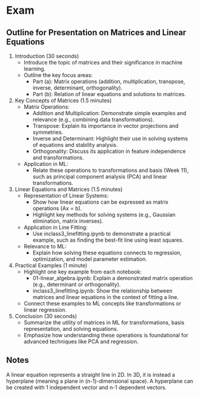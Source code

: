 # Exam

## Outline for Presentation on Matrices and Linear Equations

1. Introduction (30 seconds)
    * Introduce the topic of matrices and their significance in machine learning.
    * Outline the key focus areas:
        * Part (a): Matrix operations (addition, multiplication, transpose, inverse, determinant, orthogonality).
        * Part (b): Relation of linear equations and solutions to matrices.
2. Key Concepts of Matrices (1.5 minutes)
    * Matrix Operations:
        * Addition and Multiplication: Demonstrate simple examples and relevance (e.g., combining data transformations).
        * Transpose: Explain its importance in vector projections and symmetries.
        * Inverse and Determinant: Highlight their use in solving systems of equations and stability analysis.
        * Orthogonality: Discuss its application in feature independence and transformations.
    * Application in ML:
        * Relate these operations to transformations and basis (Week 11), such as principal component analysis (PCA) and linear transformations.
3. Linear Equations and Matrices (1.5 minutes)
    * Representation of Linear Systems:
        * Show how linear equations can be expressed as matrix operations (Ax = b).
        * Highlight key methods for solving systems (e.g., Gaussian elimination, matrix inverses).
    * Application in Line Fitting:
        * Use inclass3_linefitting.ipynb to demonstrate a practical example, such as finding the best-fit line using least squares.
    * Relevance to ML:
        * Explain how solving these equations connects to regression, optimization, and model parameter estimation.
4. Practical Examples (1 minute)
    * Highlight one key example from each notebook:
        * 01-linear_algebra.ipynb: Explain a demonstrated matrix operation (e.g., determinant or orthogonality).
        * inclass3_linefitting.ipynb: Show the relationship between matrices and linear equations in the context of fitting a line.
    * Connect these examples to ML concepts like transformations or linear regression.
5. Conclusion (30 seconds)
    * Summarize the utility of matrices in ML for transformations, basis representation, and solving equations.
    * Emphasize how understanding these operations is foundational for advanced techniques like PCA and regression.

## Notes

A linear equation represents a straight line in 2D.
In 3D, it is instead a hyperplane (meaning a plane in (n-1)-dimensional space).
A hyperplane can be created with 1 independent vector and n-1 dependent vectors.
